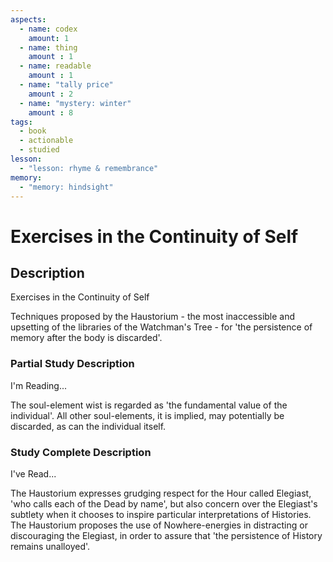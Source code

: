 ```yaml
---
aspects: 
  - name: codex
    amount: 1
  - name: thing
    amount : 1
  - name: readable
    amount : 1
  - name: "tally price"
    amount : 2
  - name: "mystery: winter"
    amount : 8
tags:
  - book
  - actionable
  - studied
lesson:
  - "lesson: rhyme & remembrance"
memory:
  - "memory: hindsight"
---
```


# Exercises in the Continuity of Self

## Description
Exercises in the Continuity of Self

Techniques proposed by the Haustorium - the most inaccessible and upsetting of the libraries of the Watchman's Tree - for 'the persistence of memory after the body is discarded'.
### Partial Study Description
I'm Reading...

The soul-element wist is regarded as 'the fundamental value of the individual'. All other soul-elements, it is implied, may potentially be discarded, as can the individual itself.
### Study Complete Description
I've Read...

The Haustorium expresses grudging respect for the Hour called Elegiast, 'who calls each of the Dead by name', but also concern over the Elegiast's subtlety when it chooses to inspire particular interpretations of Histories. The Haustorium proposes the use of Nowhere-energies in distracting or discouraging the Elegiast, in order to assure that 'the persistence of History remains unalloyed'.